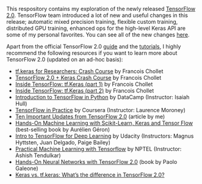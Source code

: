 This respository contains my exploration of the newly released [TensorFlow 2.0](http://tensflow.org/). TensorFlow team introduced a lot of new and useful changes in this release; automatic mixed precision training, flexible custom  training, distributed GPU training, enhanced ops for the high-level Keras API are some of my personal favorites. 
You can see all of the new changes [here](https://www.youtube.com/watch?v=kPweUtct2yY). 

Apart from the official TensorFlow 2.0 [guide](https://www.tensorflow.org/guide) and the [tutorials](https://www.tensorflow.org/tutorials), I highly recommend the following resources if you want to learn more about TensorFlow 2.0 (updated on an ad-hoc basis):

- [tf.keras for Researchers: Crash Course](https://colab.research.google.com/drive/17u-pRZJnKN0gO5XZmq8n5A2bKGrfKEUg) by Francois Chollet
- [TensorFlow 2.0 + Keras Crash Course](https://colab.research.google.com/drive/1UCJt8EYjlzCs1H1d1X0iDGYJsHKwu-NO) by Francois Chollet
- [Inside TensorFlow: tf.Keras (part 1)](https://youtu.be/UYRBHFAvLSs) by Francois Chollet
- [Inside TensorFlow: tf.Keras (part 2)](https://www.youtube.com/watch?v=uhzGTijaw8A) by Francois Chollet
- [Introduction to TensorFlow in Python](https://www.datacamp.com/courses/introduction-to-tensorflow-in-python?tap_a=5644-dce66f&tap_s=357540-5b28dd) by DataCamp (Instructor: Isaiah Hull)
- [TensorFlow in Practice](https://www.coursera.org/specializations/tensorflow-in-practice) by Coursera (Instructor: Laurence Moroney)
- [Ten Important Updates from TensorFlow 2.0](https://www.datacamp.com/community/tutorials/ten-important-updates-tensorflow) (article by me)
- [Hands-On Machine Learning with Scikit-Learn, Keras and Tensor Flow](https://www.amazon.in/Hands-Machine-Learning-Scikit-Learn-Tensor/dp/9352139054) (best-selling book by Aurélien Géron)
- [Intro to TensorFlow for Deep Learning](https://www.udacity.com/course/intro-to-tensorflow-for-deep-learning--ud187) by Udacity (Instructors: Magnus Hyttsten, Juan Delgado, Paige Bailey)
- [Practical Machine Learning with Tensorflow](https://www.youtube.com/playlist?list=PLOzRYVm0a65cTV_t0BYj-nV8VX_Me6Es3) by NPTEL (Instructor: Ashish Tendulkar)
- [Hands-On Neural Networks with TensorFlow 2.0](https://www.amazon.com/Hands-Neural-Networks-Tensorflow-2-0-dp-1789615550/dp/1789615550/) (book by Paolo Galeone)
- [Keras vs. tf.keras: What’s the difference in TensorFlow 2.0?](https://www.pyimagesearch.com/2019/10/21/keras-vs-tf-keras-whats-the-difference-in-tensorflow-2-0/)

